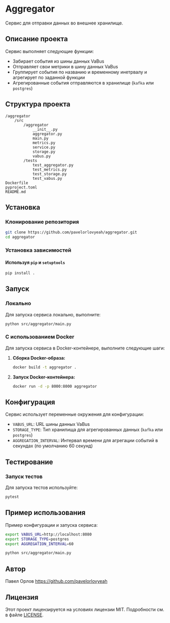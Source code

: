 # Aggregator
Сервис для отправки данных во внешнее хранилище.

## Описание проекта
Сервис выполняет следующие функции:
- Забирает события из шины данных VaBus
- Отправляет свои метрики в шину данных VaBus
- Группирует события по названию и временному инетрвалу и агрегирует по заданной функции
- Агрегированные события отправляются в хранилище (`kafka` или `postgres`)

## Структура проекта
```
/aggregator
    /src
        /aggregator
            __init__.py
            aggregator.py
            main.py
            metrics.py
            service.py
            storage.py
            vabus.py
        /tests
            test_aggregator.py
            test_metrics.py
            test_storage.py
            test_vabus.py
Dockerfile
pyproject.toml
README.md
```

## Установка
### Клонирование репозитория
```bash
git clone https://github.com/pavelorlovyeah/aggregator.git
cd aggregator
```

### Установка зависимостей
#### Используя `pip` и `setuptools`
```bash
pip install .
```

## Запуск
### Локально
Для запуска сервиса локально, выполните:
```bash
python src/aggregator/main.py
```

### С использованием Docker
Для запуска сервиса в Docker-контейнере, выполните следующие шаги:

1. **Сборка Docker-образа:**
   ```bash
   docker build -t aggregator .
   ```

2. **Запуск Docker-контейнера:**
   ```bash
   docker run -d -p 8000:8000 aggregator
   ```
   
## Конфигурация
Сервис использует переменные окружения для конфигурации:
- `VABUS_URL`: URL шины данных VaBus
- `STORAGE_TYPE`: Тип хранилища для агрегированных данных (`kafka` или `postgres`)
- `AGGREGATION_INTERVAL`: Интервал времени для агрегации событий в секундах (по умолчанию 60 секунд)

## Тестирование
### Запуск тестов
Для запуска тестов используйте:
```bash
pytest
```

## Пример использования
Пример конфигурации и запуска сервиса:
```bash
export VABUS_URL=http://localhost:8080
export STORAGE_TYPE=postgres
export AGGREGATION_INTERVAL=60

python src/aggregator/main.py
```

## Автор
Павел Орлов https://github.com/pavelorlovyeah

## Лицензия
Этот проект лицензируется на условиях лицензии MIT. Подробности см. в файле [LICENSE](LICENSE).
```
